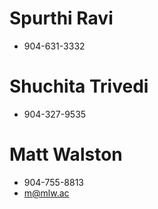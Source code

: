 # Spurthi Ravi
* 904-631-3332

# Shuchita Trivedi
* 904-327-9535

# Matt Walston
* 904-755-8813
* m@mlw.ac


